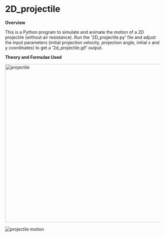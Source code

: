 # 2D_projectile

**Overview**

This is a Python program to simulate and animate the motion of a 2D projectile (without air resistance). Run the '2D_projectile.py' file and
adjust the input parameters (initial projection velocity, projection angle, initial x and y coordinates) to get a '2d_projectile.gif' output.

**Theory and Formulae Used**

<img width="517" alt="projectile" src="https://github.com/PsiHasCollapsed/2D_projectile/assets/136156884/d88407c4-7ea4-4ff5-b32f-64e123dd5b30">

![projectile motion](https://github.com/PsiHasCollapsed/2D_projectile/assets/136156884/1d5a7f44-db0a-4be4-a3dc-05d686cf8e4e)
